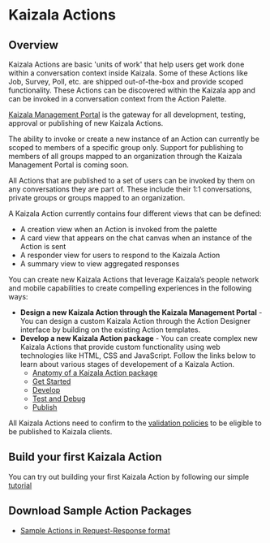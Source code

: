 # Kaizala Actions

## Overview
Kaizala Actions are basic 'units of work' that help users get work done within a conversation context inside Kaizala. Some of these Actions like Job, Survey, Poll, etc. are 
shipped out-of-the-box and provide scoped functionality. These Actions can be discovered within the Kaizala app and can be invoked in a conversation context from the Action 
Palette. 

[Kaizala Management Portal](https://manage.kaiza.la) is the gateway for all development, testing, approval or publishing of new Kaizala Actions.

The ability to invoke or create a new instance of an Action can currently be scoped to members of a specific group only. Support for publishing to members of all groups mapped to an organization through the Kaizala Management Portal is coming soon.

All Actions that are published to a set of users can be invoked by them on any conversations they are part of. These include their 1:1 conversations, private groups or groups mapped to an organization.

A Kaizala Action currently contains four different views that can be defined:

* A creation view when an Action is invoked from the palette
* A card view that appears on the chat canvas when an instance of the Action is sent
* A responder view for users to respond to the Kaizala Action
* A summary view to view aggregated responses

You can create new Kaizala Actions that leverage Kaizala’s people network and mobile capabilities to create compelling experiences in the following ways:

* **Design a new Kaizala Action through the Kaizala Management Portal** - You can design a custom Kaizala Action through the Action Designer interface by building on the existing Action templates.
* **Develop a new Kaizala Action package** - You can create complex new Kaizala Actions that provide custom functionality using web technologies like HTML, CSS and JavaScript. Follow the links below to learn about various stages of developement of a Kaizala Action.
    *   [Anatomy of a Kaizala Action package](anatomy.md)
    *   [Get Started](get_started.md)
    *   [Develop](develop.md)
    *   [Test and Debug](test.md)
    *   [Publish](publish.md)

All Kaizala Actions need to confirm to the [validation policies](validation.md) to be eligible to be published to Kaizala clients.

## Build your first Kaizala Action

You can try out building your first Kaizala Action by following our simple [tutorial](tutorial.md)

## Download Sample Action Packages

*  [Sample Actions in Request-Response format](docs.microsoft.com/kaizala)
